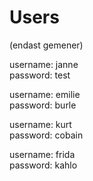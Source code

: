# Users

(endast gemener)

username: janne  
password: test

username: emilie  
password: burle

username: kurt  
password: cobain

username: frida  
password: kahlo
